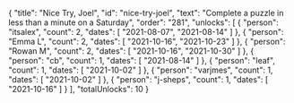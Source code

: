 {
  "title": "Nice Try, Joel",
  "id": "nice-try-joel",
  "text": "Complete a puzzle in less than a minute on a Saturday",
  "order": "281",
  "unlocks": [
    {
      "person": "itsalex",
      "count": 2,
      "dates": [
        "2021-08-07",
        "2021-08-14"
      ]
    },
    {
      "person": "Emma L",
      "count": 2,
      "dates": [
        "2021-10-16",
        "2021-10-23"
      ]
    },
    {
      "person": "Rowan M",
      "count": 2,
      "dates": [
        "2021-10-16",
        "2021-10-30"
      ]
    },
    {
      "person": "cb",
      "count": 1,
      "dates": [
        "2021-08-14"
      ]
    },
    {
      "person": "leaf",
      "count": 1,
      "dates": [
        "2021-10-02"
      ]
    },
    {
      "person": "varjmes",
      "count": 1,
      "dates": [
        "2021-10-02"
      ]
    },
    {
      "person": "j-sheps",
      "count": 1,
      "dates": [
        "2021-10-16"
      ]
    }
  ],
  "totalUnlocks": 10
}